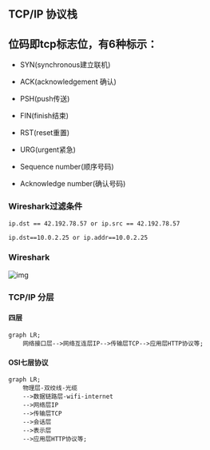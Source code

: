 
## TCP/IP 协议栈

## 位码即tcp标志位，有6种标示：
- SYN(synchronous建立联机) 
- ACK(acknowledgement 确认)
- PSH(push传送) 
- FIN(finish结束) 
- RST(reset重置) 
- URG(urgent紧急)

- Sequence number(顺序号码) 
- Acknowledge number(确认号码)


### Wireshark过滤条件
```
ip.dst == 42.192.78.57 or ip.src == 42.192.78.57

ip.dst==10.0.2.25 or ip.addr==10.0.2.25 
```

### Wireshark

![img](../../assets/wireshark:tcp.png)

### TCP/IP 分层
#### 四层

```mermaid
graph LR;
    网络接口层-->网络互连层IP-->传输层TCP-->应用层HTTP协议等;
```

#### OSI七层协议

```mermaid
graph LR;
    物理层-双绞线-光缆
    -->数据链路层-wifi-internet
    -->网络层IP
    -->传输层TCP
    -->会话层
    -->表示层
    -->应用层HTTP协议等;
```